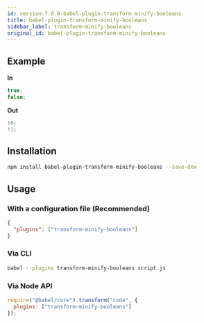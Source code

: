 ```yaml
---
id: version-7.0.0-babel-plugin-transform-minify-booleans
title: babel-plugin-transform-minify-booleans
sidebar_label: transform-minify-booleans
original_id: babel-plugin-transform-minify-booleans
---
```


## Example

**In**

```javascript
true;
false;
```

**Out**

```javascript
!0;
!1;
```

## Installation

```sh
npm install babel-plugin-transform-minify-booleans --save-dev
```

## Usage

### With a configuration file (Recommended)

```json
{
  "plugins": ["transform-minify-booleans"]
}
```

### Via CLI

```sh
babel --plugins transform-minify-booleans script.js
```

### Via Node API

```javascript
require("@babel/core").transform("code", {
  plugins: ["transform-minify-booleans"]
});
```

